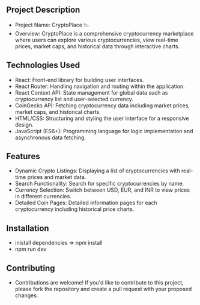 ## Project Description
- Project Name: CryptoPlace 📉
- Overview: CryptoPlace is a comprehensive cryptocurrency marketplace where users can explore various cryptocurrencies, view real-time prices, market caps, and historical data through interactive charts.

## Technologies Used
- React: Front-end library for building user interfaces.
- React Router: Handling navigation and routing within the application.
- React Context API: State management for global data such as cryptocurrency list and user-selected currency.
- CoinGecko API: Fetching cryptocurrency data including market prices, market caps, and historical charts.
- HTML/CSS: Structuring and styling the user interface for a responsive design.
- JavaScript (ES6+): Programming language for logic implementation and asynchronous data fetching.
  
## Features
- Dynamic Crypto Listings: Displaying a list of cryptocurrencies with real-time prices and market data.
- Search Functionality: Search for specific cryptocurrencies by name.
- Currency Selection: Switch between USD, EUR, and INR to view prices in different currencies.
- Detailed Coin Pages: Detailed information pages for each cryptocurrency including historical price charts.

## Installation
- inistall dependencies => npm install
- npm run dev

## Contributing
- Contributions are welcome! If you'd like to contribute to this project, please fork the repository and create a pull request with your proposed changes.

